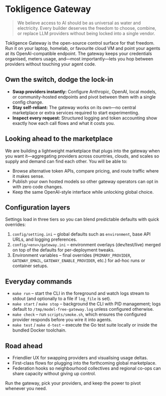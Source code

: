 # Tokligence Gateway

> We believe access to AI should be as universal as water and electricity. Every builder deserves the freedom to choose, combine, or replace LLM providers without being locked into a single vendor.

Tokligence Gateway is the open-source control surface for that freedom. Run it on your laptop, homelab, or favourite cloud VM and point your agents at its OpenAI-compatible endpoint. The gateway keeps your credentials organised, meters usage, and—most importantly—lets you hop between providers without touching your agent code.

## Own the switch, dodge the lock-in

- **Swap providers instantly:** Configure Anthropic, OpenAI, local models, or community-hosted endpoints and pivot between them with a single config change.
- **Stay self-reliant:** The gateway works on its own—no central marketplace or extra services required to start experimenting.
- **Inspect every request:** Structured logging and token accounting show exactly how each call flows and what it costs you.

## Looking ahead to the marketplace

We are building a lightweight marketplace that plugs into the gateway when you want it—aggregating providers across countries, clouds, and scales so supply and demand can find each other. You will be able to:

- Browse alternative token APIs, compare pricing, and route traffic where it makes sense.
- Publish your own hosted models so other gateway operators can opt in with zero code changes.
- Keep the same OpenAI-style interface while unlocking global choice.


## Configuration layers

Settings load in three tiers so you can blend predictable defaults with quick overrides:

1. `config/setting.ini` – global defaults such as `environment`, base API URLs, and logging preferences.
2. `config/<env>/gateway.ini` – environment overlays (dev/test/live) merged on top of the defaults for per-deployment tweaks.
3. Environment variables – final overrides (`PRIMARY_PROVIDER`, `GATEWAY_EMAIL`, `GATEWAY_ENABLE_PROVIDER`, etc.) for ad-hoc runs or container setups.

## Everyday commands

- `make run` – start the CLI in the foreground and watch logs stream to stdout (and optionally to a file if `log_file` is set).
- `make start` / `make stop` – background the CLI with PID management; logs default to `/tmp/model-free-gateway.log` unless configured otherwise.
- `make check` – run `scripts/smoke.sh`, which ensures the configured provider responds before you wire it into agents.
- `make test` / `make d-test` – execute the Go test suite locally or inside the bundled Docker toolchain.

## Road ahead

- Friendlier UX for swapping providers and visualising usage deltas.
- First-class flows for plugging into the forthcoming global marketplace.
- Federation hooks so neighbourhood collectives and regional co-ops can share capacity without giving up control.

Run the gateway, pick your providers, and keep the power to pivot whenever you need.